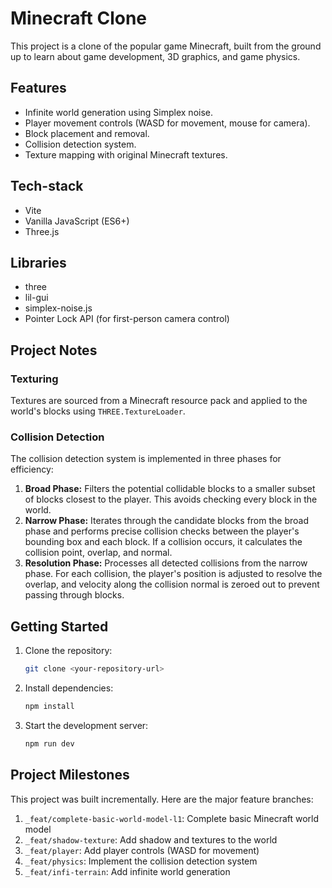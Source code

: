 # Minecraft Clone

This project is a clone of the popular game Minecraft, built from the ground up to learn about game development, 3D graphics, and game physics.

## Features

- Infinite world generation using Simplex noise.
- Player movement controls (WASD for movement, mouse for camera).
- Block placement and removal.
- Collision detection system.
- Texture mapping with original Minecraft textures.

## Tech-stack

- Vite
- Vanilla JavaScript (ES6+)
- Three.js

## Libraries

- three
- lil-gui
- simplex-noise.js
- Pointer Lock API (for first-person camera control)

## Project Notes

### Texturing
Textures are sourced from a Minecraft resource pack and applied to the world's blocks using `THREE.TextureLoader`.

### Collision Detection
The collision detection system is implemented in three phases for efficiency:

1.  **Broad Phase:** Filters the potential collidable blocks to a smaller subset of blocks closest to the player. This avoids checking every block in the world.
2.  **Narrow Phase:** Iterates through the candidate blocks from the broad phase and performs precise collision checks between the player's bounding box and each block. If a collision occurs, it calculates the collision point, overlap, and normal.
3.  **Resolution Phase:** Processes all detected collisions from the narrow phase. For each collision, the player's position is adjusted to resolve the overlap, and velocity along the collision normal is zeroed out to prevent passing through blocks.

## Getting Started

1.  Clone the repository:
    ```sh
    git clone <your-repository-url>
    ```
2.  Install dependencies:
    ```sh
    npm install
    ```
3.  Start the development server:
    ```sh
    npm run dev
    ```

## Project Milestones

This project was built incrementally. Here are the major feature branches:

1.  `_feat/complete-basic-world-model-l1`: Complete basic Minecraft world model
2.  `_feat/shadow-texture`: Add shadow and textures to the world
3.  `_feat/player`: Add player controls (WASD for movement)
4.  `_feat/physics`: Implement the collision detection system
5. `_feat/infi-terrain`: Add infinite world generation

